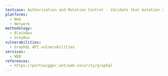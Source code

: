```yaml
---
testcase: Authorization and Mutation Control - Validate that mutation results do not leak internal details (e.g., stack traces, error messages) on failure. Web (HTTP/HTTPS) service
platforms: 
  - Web
  - Network
methodology: 
  - BlackBox
  - GreyBox
vulnerabilities:
  - GraphQL API vulnerabilities
services:
  - WEB
references:
  - https://portswigger.net/web-security/graphql
---
```

